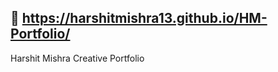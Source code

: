🔗 https://harshitmishra13.github.io/HM-Portfolio/
-----------------------------------------------------
Harshit Mishra Creative Portfolio
